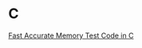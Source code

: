 # C

[Fast Accurate Memory Test Code in C](https://barrgroup.com/embedded-systems/how-to/memory-test-suite-c)

